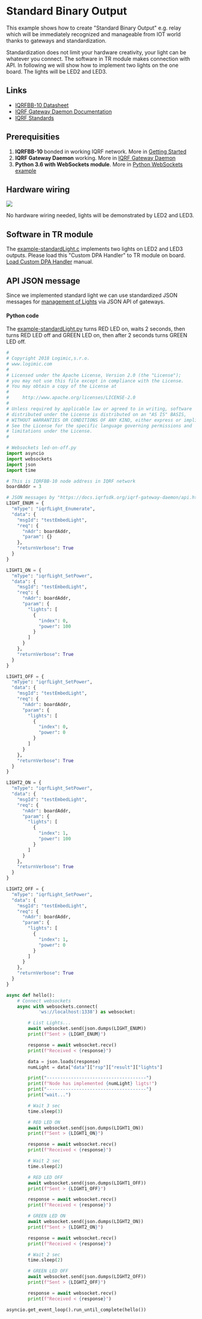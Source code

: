 # Standard Binary Output

This example shows how to create "Standard Binary Output" e.g. relay which will be  immediately recognized and manageable from IOT world thanks to gateways and standardization.

Standardization does not limit your hardware creativity, your light can be whatever you connect. The software in TR module makes connection with API. In following we will show how to implement two lights on the one board. The lights will be LED2 and LED3.

## Links

* [IQRFBB-10 Datasheet](../../IQRFBB10-Datasheet.md)
* [IQRF Gateway Daemon Documentation](https://docs.iqrfsdk.org/iqrf-gateway-daemon/index.html)
* [IQRF Standards](https://www.iqrfalliance.org/techDocs/)

## Prerequisities

1. **IQRFBB-10** bonded in working IQRF network. More in [Getting Started](../../README.md)
2. **IQRF Gateway Daemon** working. More in [IQRF Gateway Daemon](../../IqrfGatewayDaemon.md)
3. **Python 3.6 with WebSockets module**. More in [Python WebSockets example](../../IqrfGatewayDaemon.md#python-websocket-example)

## Hardware wiring

![](../../files/datasheet/layout.png)

No hardware wiring needed, lights will be demonstrated by LED2 and LED3.

## Software in TR module

The [example-standardLight.c](example-standardLight.c) implements two lights on LED2 and LED3 outputs.
Please load this "Custom DPA Handler" to TR module on board. [Load Custom DPA Handler](../../SetupIqrfNetwork.md#load-custom-dpa-handler) manual.


## API JSON message

Since we implemented standard light we can use standardized JSON messages for [management of Lights](https://docs.iqrfsdk.org/iqrf-gateway-daemon/api.html#light) via JSON API of gateways.

#### Python code

The [example-standardLight.py](example-standardLight.py) turns RED LED on, waits 2 seconds, then turns RED LED off and GREEN LED on, then after 2 seconds turns GREEN LED off.

```py
#
# Copyright 2018 Logimic,s.r.o.
# www.logimic.com
#
# Licensed under the Apache License, Version 2.0 (the "License");
# you may not use this file except in compliance with the License.
# You may obtain a copy of the License at
#
#     http://www.apache.org/licenses/LICENSE-2.0
#
# Unless required by applicable law or agreed to in writing, software
# distributed under the License is distributed on an "AS IS" BASIS,
# WITHOUT WARRANTIES OR CONDITIONS OF ANY KIND, either express or implied.
# See the License for the specific language governing permissions and
# limitations under the License.
#

# Websockets led-on-off.py
import asyncio
import websockets
import json
import time

# This is IQRFBB-10 node address in IQRF network
boardAddr = 3

# JSON messages by "https://docs.iqrfsdk.org/iqrf-gateway-daemon/api.html"
LIGHT_ENUM = {
  "mType": "iqrfLight_Enumerate",
  "data": {
    "msgId": "testEmbedLight",
    "req": {
      "nAdr": boardAddr,
      "param": {}
    },
    "returnVerbose": True
  }
}

LIGHT1_ON = {
  "mType": "iqrfLight_SetPower",
  "data": {
    "msgId": "testEmbedLight",
    "req": {
      "nAdr": boardAddr,
      "param": {
        "lights": [
          {
            "index": 0,
            "power": 100
          }
        ]
      }
    },
    "returnVerbose": True
  }
}

LIGHT1_OFF = {
  "mType": "iqrfLight_SetPower",
  "data": {
    "msgId": "testEmbedLight",
    "req": {
      "nAdr": boardAddr,
      "param": {
        "lights": [
          {
            "index": 0,
            "power": 0
          }
        ]
      }
    },
    "returnVerbose": True
  }
}

LIGHT2_ON = {
  "mType": "iqrfLight_SetPower",
  "data": {
    "msgId": "testEmbedLight",
    "req": {
      "nAdr": boardAddr,
      "param": {
        "lights": [
          {
            "index": 1,
            "power": 100
          }
        ]
      }
    },
    "returnVerbose": True
  }
}

LIGHT2_OFF = {
  "mType": "iqrfLight_SetPower",
  "data": {
    "msgId": "testEmbedLight",
    "req": {
      "nAdr": boardAddr,
      "param": {
        "lights": [
          {
            "index": 1,
            "power": 0
          }
        ]
      }
    },
    "returnVerbose": True
  }
}

async def hello():
    # Connect websockets
    async with websockets.connect(
            'ws://localhost:1338') as websocket:

        # List Lights...
        await websocket.send(json.dumps(LIGHT_ENUM))
        print(f"Sent > {LIGHT_ENUM}")

        response = await websocket.recv()
        print(f"Received < {response}")         

        data = json.loads(response)
        numLight = data["data"]["rsp"]["result"]["lights"]

        print("-------------------------------------")
        print(f"Node has implemented {numLight} ligts!")
        print("-------------------------------------")
        print("wait...")

        # Wait 3 sec
        time.sleep(3)

        # RED LED ON
        await websocket.send(json.dumps(LIGHT1_ON))
        print(f"Sent > {LIGHT1_ON}")

        response = await websocket.recv()
        print(f"Received < {response}")

        # Wait 2 sec
        time.sleep(2)

        # RED LED OFF
        await websocket.send(json.dumps(LIGHT1_OFF))
        print(f"Sent > {LIGHT1_OFF}")

        response = await websocket.recv()
        print(f"Received < {response}")        

        # GREEN LED ON
        await websocket.send(json.dumps(LIGHT2_ON))
        print(f"Sent > {LIGHT2_ON}")

        response = await websocket.recv()
        print(f"Received < {response}")        

        # Wait 2 sec
        time.sleep(2)

        # GREEN LED OFF
        await websocket.send(json.dumps(LIGHT2_OFF))
        print(f"Sent > {LIGHT2_OFF}")

        response = await websocket.recv()
        print(f"Received < {response}")            

asyncio.get_event_loop().run_until_complete(hello())
```
